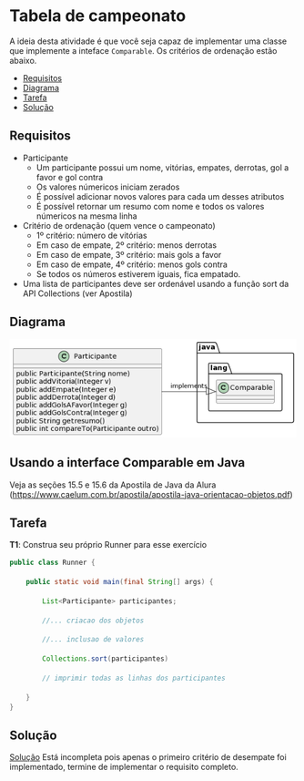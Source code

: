 # Tabela de campeonato

A ideia desta atividade é que você seja capaz de implementar uma classe que implemente a inteface `Comparable`. Os critérios de ordenação estão abaixo.

- [Requisitos](#requisitos)
- [Diagrama](#diagrama)
- [Tarefa](#tarefa)
- [Solução](#solução)

## Requisitos

- Participante
  - Um participante possui um nome, vitórias, empates, derrotas, gol a favor e gol contra
  - Os valores númericos iniciam zerados
  - É possível adicionar novos valores para cada um desses atributos
  - É possível retornar um resumo com nome e todos os valores númericos na mesma linha
- Critério de ordenação (quem vence o campeonato)
  - 1º critério: número de vitórias
  - Em caso de empate, 2º critério: menos derrotas
  - Em caso de empate, 3º critério: mais gols a favor
  - Em caso de empate, 4º critério: menos gols contra
  - Se todos os números estiverem iguais, fica empatado.
- Uma lista de participantes deve ser ordenável usando a função sort da API Collections (ver Apostila)


## Diagrama
![Diagrama UML](tabela-campeonato.png)

## Usando a interface Comparable em Java 

Veja as seções 15.5 e 15.6 da Apostila de Java da Alura (https://www.caelum.com.br/apostila/apostila-java-orientacao-objetos.pdf)


## Tarefa

**T1**: Construa seu próprio Runner para esse exercício

```java
public class Runner {

    public static void main(final String[] args) {

        List<Participante> participantes;
        
        //... criacao dos objetos
        
        //... inclusao de valores
        
        Collections.sort(participantes)
       
        // imprimir todas as linhas dos participantes

    }
}
```
## Solução

[Solução](solucao/) Está incompleta pois apenas o primeiro critério de desempate foi implementado, termine de implementar o requisito completo.
